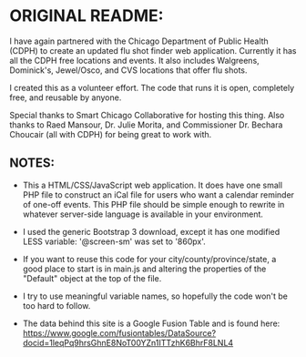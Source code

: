 ORIGINAL README:
================

I have again partnered with the Chicago Department of Public Health (CDPH) to
create an updated flu shot finder web application. Currently it has all the
CDPH free locations and events. It also includes Walgreens, Dominick's,
Jewel/Osco, and CVS locations that offer flu shots.

I created this as a volunteer effort. The code that runs it is open, completely
free, and reusable by anyone.

Special thanks to Smart Chicago Collaborative for hosting this thing. Also
thanks to Raed Mansour, Dr. Julie Morita, and Commissioner Dr. Bechara Choucair
(all with CDPH) for being great to work with.

NOTES:
------

- This a HTML/CSS/JavaScript web application. It does have one small PHP file
to construct an iCal file for users who want a calendar reminder of one-off
events. This PHP file should be simple enough to rewrite in whatever
server-side language is available in your environment.

- I used the generic Bootstrap 3 download, except it has one modified LESS
variable: '@screen-sm' was set to '860px'.

- If you want to reuse this code for your city/county/province/state, a good
place to start is in main.js and altering the properties of the "Default"
object at the top of the file.

- I try to use meaningful variable names, so hopefully the code won't be too
hard to follow.

- The data behind this site is a Google Fusion Table and is found here:
https://www.google.com/fusiontables/DataSource?docid=1leqPq9hrsGhnE8NoT00YZn1ITTzhK6BhrF8LNL4

